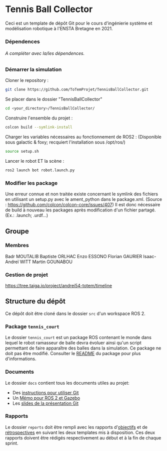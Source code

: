 # Tennis Ball Collector

Ceci est un template de dépôt Git pour le cours d'ingénierie système et modélisation robotique à l'ENSTA Bretagne en 2021.

### Dépendences

###### A compléter avec la/les dépendences.


### Démarrer la simulation

Cloner le repository :
```bash
git clone https://github.com/ToTemProjet/TennisBallCollector.git
```

Se placer dans le dossier "TennisBallCollector"
```bash
cd <your_directory>/TennisBallCollector/
```

Construire l'ensemble du projet :
```bash
colcon build --symlink-install
```

Charger les variables nécessaires au fonctionnement de ROS2 : (Disponible sous galactic & foxy; recquiert l'installation sous /opt/ros/<distro>)
```bash
source setup.sh
```

Lancer le robot ET la scène :
```bash
ros2 launch bot robot.launch.py
```

### Modifier les package

Une erreur connue et non traitée existe concernant le symlink des fichiers en utilisant un setup.py avec le ament_python dans le package.xml. (Source : https://github.com/colcon/colcon-core/issues/407) Il est donc nécessaire de build à nouveau les packages après modification d'un fichier partagé. (Ex.: .launch; .urdf...)

## Groupe

### Membres

Badr MOUTALIB
Baptiste ORLHAC
Enzo ESSONO
Florian GAURIER
Isaac-Andreï WITT
Martin GOUNABOU

### Gestion de projet

https://tree.taiga.io/project/andrei54-totem/timeline


## Structure du dépôt

Ce dépôt doit être cloné dans le dossier `src` d'un workspace ROS 2.

### Package `tennis_court`

Le dossier `tennis_court` est un package ROS contenant le monde dans lequel le robot ramasseur de balle devra évoluer ainsi qu'un script permettant de faire apparaître des balles dans la simulation.
Ce package ne doit pas être modifié.
Consulter le [README](tennis_court/README.md) du package pour plus d'informations.


### Documents

Le dossier `docs` contient tous les documents utiles au projet:
- Des [instructions pour utiliser Git](docs/GitWorkflow.md)
- Un [Mémo pour ROS 2 et Gazebo](docs/Memo_ROS2.pdf)
- Les [slides de la présentation Git](docs/GitPresentation.pdf)


### Rapports

Le dossier `reports` doit être rempli avec les rapports d'[objectifs](../reports/GoalsTemplate.md) et de [rétrospectives](../reports/DebriefTemplate.md) en suivant les deux templates mis à disposition. Ces deux rapports doivent être rédigés respectivement au début et à la fin de chaque sprint.

